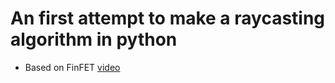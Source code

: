 # An first attempt to make a raycasting algorithm in python
- Based on FinFET [video](https://www.youtube.com/watch?v=5xyeWBxmqzc)
